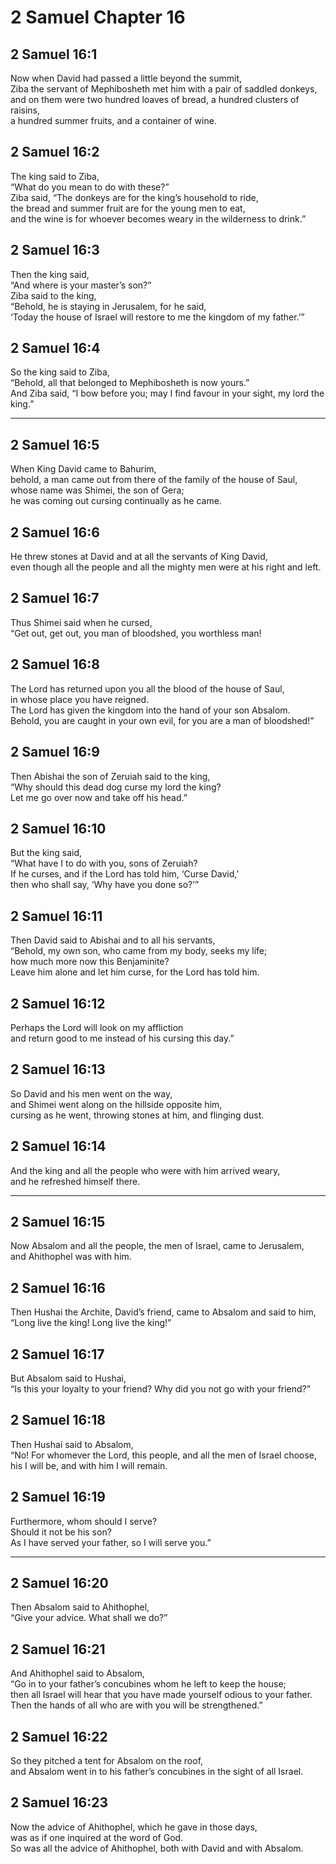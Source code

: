 # 2 Samuel Chapter 16

## 2 Samuel 16:1

Now when David had passed a little beyond the summit,  
Ziba the servant of Mephibosheth met him with a pair of saddled donkeys,  
and on them were two hundred loaves of bread, a hundred clusters of raisins,  
a hundred summer fruits, and a container of wine.

## 2 Samuel 16:2

The king said to Ziba,  
“What do you mean to do with these?”  
Ziba said, “The donkeys are for the king’s household to ride,  
the bread and summer fruit are for the young men to eat,  
and the wine is for whoever becomes weary in the wilderness to drink.”

## 2 Samuel 16:3

Then the king said,  
“And where is your master’s son?”  
Ziba said to the king,  
“Behold, he is staying in Jerusalem, for he said,  
‘Today the house of Israel will restore to me the kingdom of my father.’”

## 2 Samuel 16:4

So the king said to Ziba,  
“Behold, all that belonged to Mephibosheth is now yours.”  
And Ziba said, “I bow before you; may I find favour in your sight, my lord the king.”

---

## 2 Samuel 16:5

When King David came to Bahurim,  
behold, a man came out from there of the family of the house of Saul,  
whose name was Shimei, the son of Gera;  
he was coming out cursing continually as he came.

## 2 Samuel 16:6

He threw stones at David and at all the servants of King David,  
even though all the people and all the mighty men were at his right and left.

## 2 Samuel 16:7

Thus Shimei said when he cursed,  
“Get out, get out, you man of bloodshed, you worthless man!

## 2 Samuel 16:8

The Lord has returned upon you all the blood of the house of Saul,  
in whose place you have reigned.  
The Lord has given the kingdom into the hand of your son Absalom.  
Behold, you are caught in your own evil, for you are a man of bloodshed!”

## 2 Samuel 16:9

Then Abishai the son of Zeruiah said to the king,  
“Why should this dead dog curse my lord the king?  
Let me go over now and take off his head.”

## 2 Samuel 16:10

But the king said,  
“What have I to do with you, sons of Zeruiah?  
If he curses, and if the Lord has told him, ‘Curse David,’  
then who shall say, ‘Why have you done so?’”

## 2 Samuel 16:11

Then David said to Abishai and to all his servants,  
“Behold, my own son, who came from my body, seeks my life;  
how much more now this Benjaminite?  
Leave him alone and let him curse, for the Lord has told him.

## 2 Samuel 16:12

Perhaps the Lord will look on my affliction  
and return good to me instead of his cursing this day.”

## 2 Samuel 16:13

So David and his men went on the way,  
and Shimei went along on the hillside opposite him,  
cursing as he went, throwing stones at him, and flinging dust.

## 2 Samuel 16:14

And the king and all the people who were with him arrived weary,  
and he refreshed himself there.

---

## 2 Samuel 16:15

Now Absalom and all the people, the men of Israel, came to Jerusalem,  
and Ahithophel was with him.

## 2 Samuel 16:16

Then Hushai the Archite, David’s friend, came to Absalom and said to him,  
“Long live the king! Long live the king!”

## 2 Samuel 16:17

But Absalom said to Hushai,  
“Is this your loyalty to your friend? Why did you not go with your friend?”

## 2 Samuel 16:18

Then Hushai said to Absalom,  
“No! For whomever the Lord, this people, and all the men of Israel choose,  
his I will be, and with him I will remain.

## 2 Samuel 16:19

Furthermore, whom should I serve?  
Should it not be his son?  
As I have served your father, so I will serve you.”

---

## 2 Samuel 16:20

Then Absalom said to Ahithophel,  
“Give your advice. What shall we do?”

## 2 Samuel 16:21

And Ahithophel said to Absalom,  
“Go in to your father’s concubines whom he left to keep the house;  
then all Israel will hear that you have made yourself odious to your father.  
Then the hands of all who are with you will be strengthened.”

## 2 Samuel 16:22

So they pitched a tent for Absalom on the roof,  
and Absalom went in to his father’s concubines in the sight of all Israel.

## 2 Samuel 16:23

Now the advice of Ahithophel, which he gave in those days,  
was as if one inquired at the word of God.  
So was all the advice of Ahithophel, both with David and with Absalom.
